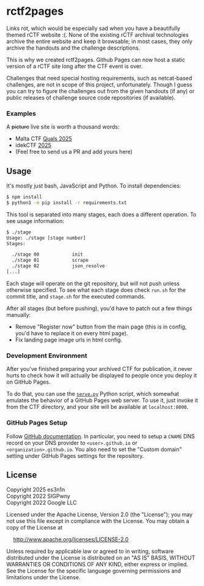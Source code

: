 # rctf2pages

Links rot, which would be especially sad when you have a beautifully themed
rCTF website :(. None of the existing rCTF archival technologies archive the
entire website and keep it browsable; in most cases, they only archive the
handouts and the challenge descriptions.

This is why we created rctf2pages. Github Pages can now host a static version
of a rCTF site long after the CTF event is over.

Challenges that need special hosting requirements, such as netcat-based
challenges, are not in scope of this project, unfortunately. Though I guess
you can try to figure the challenges out from the given handouts (if any) or
public releases of challenge source code repositories (if available).

### Examples

A ~~picture~~ live site is worth a thousand words:

- Malta CTF [Quals 2025](https://quals.2025.ctf.mt/)
- idekCTF [2025](https://2025.idek.team/)
- (Feel free to send us a PR and add yours here)

## Usage

It's mostly just bash, JavaScript and Python. To install dependencies:

```bash
$ npm install
$ python3 -m pip install -r requirements.txt
```

This tool is separated into many stages, each does a different operation.
To see usage information:

```bash
$ ./stage
Usage: ./stage [stage number]
Stages:

  ./stage 00            init
  ./stage 01            scrape
  ./stage 02            json_resolve
[...]
```

Each stage will operate on the git repository, but will not push unless
otherwise specified. To see what each stage does check `run.sh` for the
commit title, and `stage.sh` for the executed commands.

After all stages (but before pushing), you'd have to patch out a few things manually:

- Remove "Register now" button from the main page (this is in config, you'd have to replace it on every html page).
- Fix landing page image urls in html config.

### Development Environment

After you've finished preparing your archived CTF for publication, it never hurts to check how it will actually be displayed to people once you deploy it on GitHub Pages.

To do that, you can use the [`serve.py`](serve.py) Python script, which somewhat emulates the behavior of a GitHub Pages web server. To use it, just invoke it from the CTF directory, and your site will be available at `localhost:8000`.

### GitHub Pages Setup

Follow [GitHub documentation](https://docs.github.com/en/pages/configuring-a-custom-domain-for-your-github-pages-site/managing-a-custom-domain-for-your-github-pages-site).
In particular, you need to setup a `CNAME` DNS record on your DNS provider to
`<user>.github.io` or `<organization>.github.io`. You also need to set the
"Custom domain" setting under GitHub Pages settings for the repository.

## License

Copyright 2025 es3n1n \
Copyright 2022 SIGPwny \
Copyright 2022 Google LLC

Licensed under the Apache License, Version 2.0 (the "License");
you may not use this file except in compliance with the License.
You may obtain a copy of the License at

&emsp; http://www.apache.org/licenses/LICENSE-2.0

Unless required by applicable law or agreed to in writing, software
distributed under the License is distributed on an "AS IS" BASIS,
WITHOUT WARRANTIES OR CONDITIONS OF ANY KIND, either express or implied.
See the License for the specific language governing permissions and
limitations under the License.
